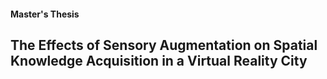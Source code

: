 #### Master's Thesis
## The Effects of Sensory Augmentation on Spatial Knowledge Acquisition in a Virtual Reality City

